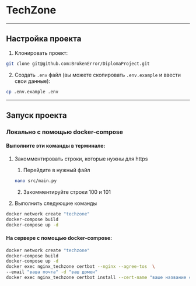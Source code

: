 # TechZone

---

## Настройка проекта

1. Клонировать проект:

```bash
git clone git@github.com:BrokenError/DiplomaProject.git
```

2. Создать `.env` файл (вы можете скопировать `.env.example` и ввести свои данные):

```bash
cp .env.example .env
```

---

## Запуск проекта

### Локально с помощью docker-compose

#### Выполните эти команды в терминале:

1. Закомментировать строки, которые нужны для https
   1. Перейдите в нужный файл
   ```bash
   nano src/main.py
   ```
   2. Закомментируйте строки 100 и 101

2. Выполнить следующие команды
```bash
docker network create "techzone"
docker-compose build
docker-compose up -d
```

#### На сервере с помощью docker-compose:
```bash
docker network create "techzone"
docker-compose build
docker-compose up -d
docker exec nginx_techzone certbot --nginx --agree-tos  \
--email "ваша почта" -d "ваш домен"
docker exec nginx_techzone certbot install --cert-name "ваше название сертификата"
```

